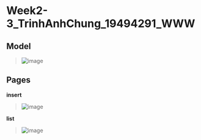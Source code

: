 # Week2-3_TrinhAnhChung_19494291_WWW
## Model
>![image](https://github.com/ChungAnh546/Week2-3_TrinhAnhChung_19494291_WWW/assets/92380932/1c7fd2db-77d3-4f97-9fdc-93fb95d72939)
## Pages

**insert**
>![image](https://github.com/ChungAnh546/Week2-3_TrinhAnhChung_19494291_WWW/assets/92380932/e6e475db-12c0-490d-9042-47c89c51daed)

**list**
>![image](https://github.com/ChungAnh546/Week2-3_TrinhAnhChung_19494291_WWW/assets/92380932/fcee55dd-420e-402f-91c7-0f3cd880dba7)
